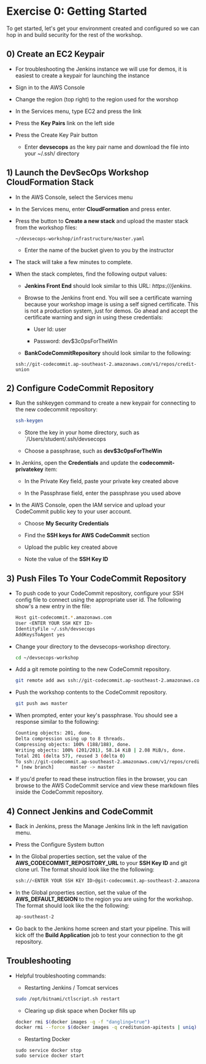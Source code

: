 # Exercise 0: Getting Started

To get started, let's get your environment created and configured so we can hop in and build security for the rest of the workshop.

## 0) Create an EC2 Keypair

- For troubleshooting the Jenkins instance we will use for demos, it is easiest to create a keypair for launching the instance

- Sign in to the AWS Console

- Change the region (top right) to the region used for the worshop

- In the Services menu, type EC2 and press the link

- Press the **Key Pairs** link on the left side

- Press the Create Key Pair button

    - Enter **devsecops** as the key pair name and download the file into your ~/.ssh/ directory

## 1) Launch the DevSecOps Workshop CloudFormation Stack

- In the AWS Console, select the Services menu

- In the Services menu, enter **CloudFormation** and press enter.

- Press the button to **Create a new stack** and upload the master stack from the workshop files:

    ```
    ~/devsecops-workshop/infrastructure/master.yaml
    ```

    - Enter the name of the bucket given to you by the instructor

- The stack will take a few minutes to complete.

- When the stack completes, find the following output values:

    - **Jenkins Front End** should look similar to this URL: *https://<YOUR IP ADDRESS>/jenkins*.

    - Browse to the Jenkins front end. You will see a certificate warning because your workshop image is using a self signed certificate. This is not a production system, just for demos. Go ahead and accept the certificate warning and sign in using these credentials:

        - User Id: user

        - Password: dev$3c0psForTheWin

    - **BankCodeCommitRepository** should look similar to the following:

    ```
    ssh://git-codecommit.ap-southeast-2.amazonaws.com/v1/repos/credit-union
    ```

## 2) Configure CodeCommit Repository

- Run the sshkeygen command to create a new keypair for connecting to the new codecommit repository:

    ```bash
    ssh-keygen
    ```

    - Store the key in your home directory, such as `/Users/student/.ssh/devsecops

    - Choose a passphrase, such as **dev$3c0psForTheWin**

- In Jenkins, open the **Credentials** and update the **codecommit-privatekey** item:

    - In the Private Key field, paste your private key created above

    - In the Passphrase field, enter the passphrase you used above

- In the AWS Console, open the IAM service and upload your CodeCommit public key to your user account.

    - Choose **My Security Credentials**

    - Find the **SSH keys for AWS CodeCommit** section

    - Upload the public key created above

    - Note the value of the **SSH Key ID**

## 3) Push Files To Your CodeCommit Repository

- To push code to your CodeCommit repository, configure your SSH config file to connect using the appropriate user id. The following show's a new entry in the file:

    ```bash
    Host git-codecommit.*.amazonaws.com
    User <ENTER YOUR SSH KEY ID>
    IdentityFile ~/.ssh/devsecops
    AddKeysToAgent yes
    ```

- Change your directory to the devsecops-workshop directory.

    ```bash
    cd ~/devsecops-workshop
    ```

- Add a git remote pointing to the new CodeCommit repository.

    ```bash
    git remote add aws ssh://git-codecommit.ap-southeast-2.amazonaws.com/v1/repos/credit-union 
    ```

- Push the workshop contents to the CodeCommit repository.

    ```bash
    git push aws master
    ```

- When prompted, enter your key's passphrase. You should see a response similar to the following:

    ```bash
    Counting objects: 201, done.
    Delta compression using up to 8 threads.
    Compressing objects: 100% (188/188), done.
    Writing objects: 100% (201/201), 58.14 KiB | 2.08 MiB/s, done.
    Total 201 (delta 57), reused 3 (delta 0)
    To ssh://git-codecommit.ap-southeast-2.amazonaws.com/v1/repos/credit-union
    * [new branch]      master -> master
    ```

- If you'd prefer to read these instruction files in the browser, you can browse to the AWS CodeCommit service and view these markdown files inside the CodeCommit repository.

## 4) Connect Jenkins and CodeCommit

- Back in Jenkins, press the Manage Jenkins link in the left navigation menu.

- Press the Configure System button

- In the Global properties section, set the value of the **AWS_CODECOMMIT_REPOSITORY_URL** to your **SSH Key ID** and git clone url. The format should look like the the following:

    ```bash
    ssh://<ENTER YOUR SSH KEY ID>@git-codecommit.ap-southeast-2.amazonaws.com/v1/repos/credit-union
    ```

- In the Global properties section, set the value of the **AWS_DEFAULT_REGION** to the region you are using for the workshop. The format should look like the the following:

    ```bash
    ap-southeast-2
    ```

- Go back to the Jenkins home screen and start your pipeline. This will kick off the  **Build Application** job to test your connection to the git repository.

## Troubleshooting

- Helpful troubleshooting commands:

    - Restarting Jenkins / Tomcat services

    ```bash
    sudo /opt/bitnami/ctlscript.sh restart
    ```

    - Clearing up disk space when Docker fills up

    ```bash
    docker rmi $(docker images -q -f "dangling=true")
    docker rmi --force $(docker images -q creditunion-apitests | uniq)
    ```

    - Restarting Docker

    ```
    sudo service docker stop
    sudo service docker start
    ```
